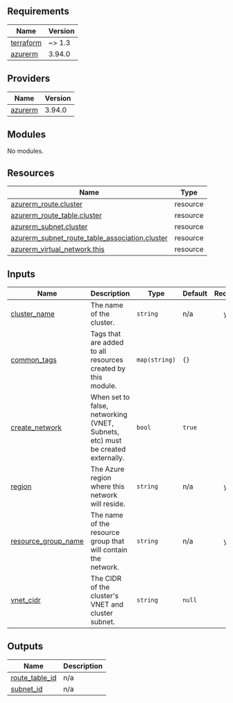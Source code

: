 <!-- BEGIN_TF_DOCS -->
## Requirements

| Name | Version |
|------|---------|
| <a name="requirement_terraform"></a> [terraform](#requirement\_terraform) | ~> 1.3 |
| <a name="requirement_azurerm"></a> [azurerm](#requirement\_azurerm) | 3.94.0 |

## Providers

| Name | Version |
|------|---------|
| <a name="provider_azurerm"></a> [azurerm](#provider\_azurerm) | 3.94.0 |

## Modules

No modules.

## Resources

| Name | Type |
|------|------|
| [azurerm_route.cluster](https://registry.terraform.io/providers/hashicorp/azurerm/3.94.0/docs/resources/route) | resource |
| [azurerm_route_table.cluster](https://registry.terraform.io/providers/hashicorp/azurerm/3.94.0/docs/resources/route_table) | resource |
| [azurerm_subnet.cluster](https://registry.terraform.io/providers/hashicorp/azurerm/3.94.0/docs/resources/subnet) | resource |
| [azurerm_subnet_route_table_association.cluster](https://registry.terraform.io/providers/hashicorp/azurerm/3.94.0/docs/resources/subnet_route_table_association) | resource |
| [azurerm_virtual_network.this](https://registry.terraform.io/providers/hashicorp/azurerm/3.94.0/docs/resources/virtual_network) | resource |

## Inputs

| Name | Description | Type | Default | Required |
|------|-------------|------|---------|:--------:|
| <a name="input_cluster_name"></a> [cluster\_name](#input\_cluster\_name) | The name of the cluster. | `string` | n/a | yes |
| <a name="input_common_tags"></a> [common\_tags](#input\_common\_tags) | Tags that are added to all resources created by this module. | `map(string)` | `{}` | no |
| <a name="input_create_network"></a> [create\_network](#input\_create\_network) | When set to false, networking (VNET, Subnets, etc) must be created externally. | `bool` | `true` | no |
| <a name="input_region"></a> [region](#input\_region) | The Azure region where this network will reside. | `string` | n/a | yes |
| <a name="input_resource_group_name"></a> [resource\_group\_name](#input\_resource\_group\_name) | The name of the resource group that will contain the network. | `string` | n/a | yes |
| <a name="input_vnet_cidr"></a> [vnet\_cidr](#input\_vnet\_cidr) | The CIDR of the cluster's VNET and cluster subnet. | `string` | `null` | no |

## Outputs

| Name | Description |
|------|-------------|
| <a name="output_route_table_id"></a> [route\_table\_id](#output\_route\_table\_id) | n/a |
| <a name="output_subnet_id"></a> [subnet\_id](#output\_subnet\_id) | n/a |
<!-- END_TF_DOCS -->